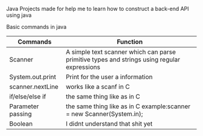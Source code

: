 Java Projects made for help me to learn how to construct a back-end API using java

Basic commands in java

| Commands | Function |
| -------- | -------- | 
| Scanner  | A simple text scanner which can parse primitive types and strings using regular expressions|
|System.out.print| Print for the user a information|
|scanner.nextLine| works like a scanf in C|
|if/else/else if| the same thing like as in C|
|Parameter passing| the same thing like as in C example:scanner = new Scanner(System.in);|
|Boolean| I didnt understand that shit yet|
